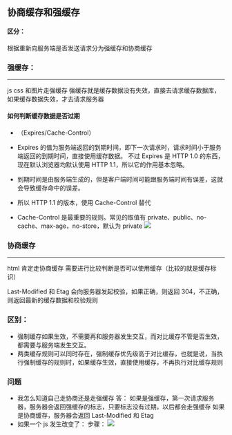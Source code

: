 ## 协商缓存和强缓存

#### 区分：

根据重新向服务端是否发送请求分为强缓存和协商缓存

### 强缓存：

---

js css 和图片走强缓存
强缓存就是缓存数据没有失效，直接去请求缓存数据库，如果缓存数据失效，才去请求服务器

#### 如何判断缓存数据是否过期

- （Expires/Cache-Control）
- Expires 的值为服务端返回的到期时间，即下一次请求时，请求时间小于服务端返回的到期时间，直接使用缓存数据。
  不过 Expires 是 HTTP 1.0 的东西，现在默认浏览器均默认使用 HTTP 1.1，所以它的作用基本忽略。
- 到期时间是由服务端生成的，但是客户端时间可能跟服务端时间有误差，这就会导致缓存命中的误差。
- 所以 HTTP 1.1 的版本，使用 Cache-Control 替代

- Cache-Control 是最重要的规则。常见的取值有 private、public、no-cache、max-age，no-store，默认为 private
  ![](https://tva1.sinaimg.cn/large/0081Kckwgy1gkk46xbzh5j31iy09a77b.jpg)

### 协商缓存

---

html 肯定走协商缓存
需要进行比较判断是否可以使用缓存（比较的就是缓存标识）

Last-Modified 和 Etag 会向服务器发起校验，如果正确，则返回 304，不正确，则返回最新的缓存数据和校验规则

### 区别：

- 强制缓存如果生效，不需要再和服务器发生交互，而对比缓存不管是否生效，都需要与服务端发生交互。
- 两类缓存规则可以同时存在，强制缓存优先级高于对比缓存，也就是说，当执行强制缓存的规则时，如果缓存生效，直接使用缓存，不再执行对比缓存规则

### 问题

- 我怎么知道自己走协商还是走强缓存
  答： 如果是强缓存，第一次请求服务器，服务器会返回强缓存的标志，只要标志没有过期，以后都会走强缓存
  如果是协商缓存，服务器会返回 Last-Modified 和 Etag
- 如果一个 js 发生改变了：
  步骤：
  ![](https://tva1.sinaimg.cn/large/0081Kckwgy1gkk4ry8j8wj31400u01kz.jpg)
